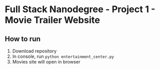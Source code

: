 # Full Stack Nanodegree - Project 1 - Movie Trailer Website

## How to run

1. Download repository
2. In console, run `python entertainment_center.py`
3. Movies site will open in browser
